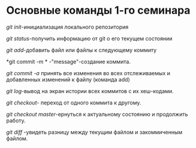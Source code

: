 # Основные команды 1-го семинара
 *git init*-инициализация локального репозитория


 *git status*-получить информацию от git о его текущем состоянии

 *git add*-добавить файл или файлы к следующему коммиту

 *git commit -m * -"message"-создание коммита.

  *git commit -a* принять все изменения во всех отслеживаемых и добавленных изменений к файлу (команда add)

 *git log*-вывод на экран истории всех коммитов с их хеш-кодами.
 
 *git checkout*- переход от одного коммита к другому.

 *git checkout master*-ернуться к актуальному состоянию и продолжить работу.

  *git diff* -увидеть разницу между текущим файлом и закоммиченным файлом.